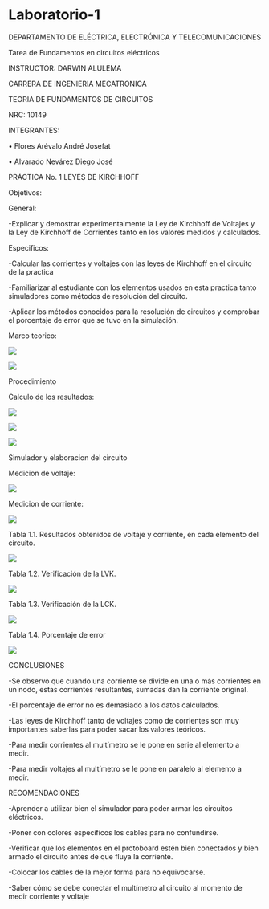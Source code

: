 # Laboratorio-1
DEPARTAMENTO DE ELÉCTRICA, ELECTRÓNICA Y TELECOMUNICACIONES

Tarea de Fundamentos en circuitos eléctricos

INSTRUCTOR: DARWIN ALULEMA

CARRERA DE INGENIERIA MECATRONICA

TEORIA DE FUNDAMENTOS DE CIRCUITOS

NRC: 10149

INTEGRANTES:

• Flores Arévalo André Josefat

• Alvarado Nevárez Diego José

PRÁCTICA No. 1 LEYES DE KIRCHHOFF

Objetivos:

General:

-Explicar y demostrar experimentalmente la Ley de Kirchhoff de Voltajes y la Ley de Kirchhoff de Corrientes tanto en los valores medidos y calculados.

Especificos:

-Calcular las corrientes y voltajes con las leyes de Kirchhoff en el circuito de la practica

-Familiarizar al estudiante con los elementos usados en esta practica tanto simuladores como métodos de resolución del circuito.

-Aplicar los métodos conocidos para la resolución de circuitos y comprobar el porcentaje de error que se tuvo en la simulación.

Marco teorico:

![](https://github.com/diego333jose/Laboratorio-2/blob/main/Imagenes/WhatsApp%20Image%202021-11-11%20at%2018.08.50%20(1).jpeg)

![](https://github.com/diego333jose/Laboratorio-2/blob/main/Imagenes/WhatsApp%20Image%202021-11-11%20at%2018.08.50.jpeg)

Procedimiento

Calculo de los resultados:

![](https://github.com/diego333jose/Laboratorio-2/blob/main/Imagenes/resolucion%20lab%201%20(%20Flores%20Arevalo)%20(2)_page-0001.jpg)

![](https://github.com/diego333jose/Laboratorio-2/blob/main/Imagenes/resolucion%20lab%201%20(%20Flores%20Arevalo)%20(2)_page-0002.jpg)

![](https://github.com/diego333jose/Laboratorio-2/blob/main/Imagenes/resolucion%20lab%201%20(%20Flores%20Arevalo)%20(2)_page-0003.jpg)

Simulador y elaboracion del circuito

Medicion de voltaje:

![](https://github.com/diego333jose/Laboratorio-2/blob/main/Imagenes/LA%20BUENA.png)

Medicion de corriente:

![](https://github.com/diego333jose/Laboratorio-2/blob/main/Imagenes/LA%20BUENA%20PARTE%202.png)

Tabla 1.1. Resultados obtenidos de voltaje y corriente, en cada elemento del circuito.

![](https://github.com/diego333jose/Laboratorio-2/blob/main/Imagenes/WhatsApp%20Image%202021-11-11%20at%2020.22.23.jpeg)

Tabla 1.2. Verificación de la LVK.

![](https://github.com/diego333jose/Laboratorio-2/blob/main/Imagenes/WhatsApp%20Image%202021-11-11%20at%2020.23.02.jpeg)

Tabla 1.3. Verificación de la LCK.

![](https://github.com/diego333jose/Laboratorio-2/blob/main/Imagenes/WhatsApp%20Image%202021-11-11%20at%2020.23.13.jpeg)

Tabla 1.4. Porcentaje de error

![](https://github.com/diego333jose/Laboratorio-2/blob/main/Imagenes/WhatsApp%20Image%202021-11-11%20at%2020.34.01.jpeg)

CONCLUSIONES

-Se observo que cuando una corriente se divide en una o más corrientes en un nodo, estas corrientes resultantes, sumadas dan la corriente original.

-El porcentaje de error no es demasiado a los datos calculados.

-Las leyes de Kirchhoff tanto de voltajes como de corrientes son muy importantes saberlas para poder sacar los valores teóricos.

-Para medir corrientes al multímetro se le pone en serie al elemento a medir.

-Para medir voltajes al multímetro se le pone en paralelo al elemento a medir.

RECOMENDACIONES

-Aprender a utilizar bien el simulador para poder armar los circuitos eléctricos.

-Poner con colores específicos los cables para no confundirse.

-Verificar que los elementos en el protoboard estén bien conectados y bien armado el circuito antes de que fluya la corriente.

-Colocar los cables de la mejor forma para no equivocarse.

-Saber cómo se debe conectar el multímetro al circuito al momento de medir corriente y voltaje

